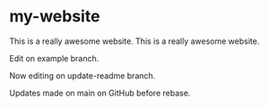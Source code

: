 # my-website
This is a really awesome website.
This is a really awesome website.

Edit on example branch.

Now editing on update-readme branch.

Updates made on main on GitHub before rebase.
